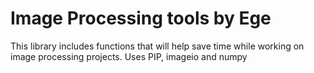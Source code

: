 # Image Processing tools by Ege

This library includes functions that will help save time while working on image processing projects.
Uses PIP, imageio and numpy

